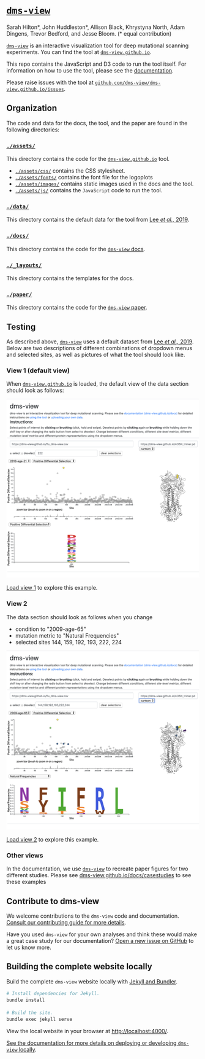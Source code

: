 # [`dms-view`](https://dms-view.github.io)

Sarah Hilton\*, John Huddleston\*, Allison Black, Khrystyna North, Adam Dingens, Trevor Bedford, and Jesse Bloom.
(* equal contribution)

[`dms-view`](https://dms-view.github.io) is an interactive visualization tool for deep mutational scanning experiments.
You can find the tool at [`dms-view.github.io`](https://dms-view.github.io).

This repo contains the JavaScript and D3 code to run the tool itself.
For information on how to use the tool, please see the [documentation](https://dms-view.github.io/docs).

Please raise issues with the tool at [`github.com/dms-view/dms-view.github.io/issues`](https://github.com/dms-view/dms-view.github.io/issues).

## Organization

The code and data for the docs, the tool, and the paper are found in the following directories:

### [`./assets/`](./assets/)

This directory contains the code for the [`dms-view.github.io`](https://dms-view.github.io) tool.
- [`./assets/css/`](./assets/css) contains the CSS stylesheet.
- [`./assets/fonts/`](./assets/fonts) contains the font file for the logoplots
- [`./assets/images/`](./assets/images) contains static images used in the docs and the tool.
- [`./assets/js/`](./assets/js) contains the `JavaScript` code to run the tool.

### [`./data/`](./data/)

This directory contains the default data for the tool from [Lee _et al.,_ 2019](https://elifesciences.org/articles/49324).

### [`./docs/`](./docs/)

This directory contains the code for the [`dms-view` docs](https://dms-view.github.io/docs).

### [`./_layouts/`](./_layouts/)

This directory contains the templates for the docs.

### [`./paper/`](./paper/)
This directory contains the code for the [`dms-view` paper](https://www.biorxiv.org/content/10.1101/2020.05.14.096842v1).

## Testing

As described above, [`dms-view`](https://dms-view.github.io) uses a default dataset from [Lee _et al.,_ 2019](https://elifesciences.org/articles/49324).
Below are two descriptions of different combinations of dropdown menus and selected sites, as well as pictures of what the tool should look like.

### View 1 (default view)
When [`dms-view.github.io`](https://dms-view.github.io) is loaded, the default view of the data section should look as follows:

![](/assets/images/view1.png)

[Load view 1](https://dms-view.github.io/?markdown-url=https%3A%2F%2Fdms-view.github.io%2Fdata%2FIAV%2Flee2019mapping.md&data-url=https%3A%2F%2Fdms-view.github.io%2Fdata%2FIAV%2Fflu_dms-view.csv&condition=2010-age-21&site_metric=site_Positive+Differential+Selection&mutation_metric=mut_Positive+Differential+Selection&selected_sites=222&pdb-url=https%3A%2F%2Fdms-view.github.io%2Fdata%2FIAV%2F4O5N_trimer.pdb) to explore this example.

### View 2
The data section should look as follows when you change
- condition to "2009-age-65"
- mutation metric to "Natural Frequencies"
- selected sites 144, 159, 192, 193, 222, 224

![](/assets/images/view2.png)

[Load view 2](https://dms-view.github.io/?markdown-url=https%3A%2F%2Fdms-view.github.io%2Fdata%2FIAV%2Flee2019mapping.md&data-url=https%3A%2F%2Fdms-view.github.io%2Fdata%2FIAV%2Fflu_dms-view.csv&pdb-url=https%3A%2F%2Fdms-view.github.io%2Fdata%2FIAV%2F4O5N_trimer.pdb&selected_sites=144%2C159%2C192%2C193%2C222%2C244&condition=2009-age-65&site_metric=site_Positive+Differential+Selection&mutation_metric=mut_Natural+Frequencies) to explore this example.

### Other views

In the documentation, we use [`dms-view`](https://dms-view.github.io) to recreate paper figures for two different studies.
Please see [dms-view.github.io/docs/casestudies](https://dms-view.github.io/docs/casestudies) to see these examples

## Contribute to dms-view

We welcome contributions to the `dms-view` code and documentation.
[Consult our contributing guide for more details](CONTRIBUTING.md).

Have you used `dms-view` for your own analyses and think these would make a great case study for our documentation?
[Open a new issue on GitHub](https://github.com/dms-view/dms-view.github.io/issues/new) to let us know more.

## Building the complete website locally

Build the complete `dms-view` website locally with [Jekyll and Bundler](https://jekyllrb.com/docs/).

```bash
# Install dependencies for Jekyll.
bundle install

# Build the site.
bundle exec jekyll serve
```

View the local website in your browser at [http://localhost:4000/](http://localhost:4000/).

[See the documentation for more details on deploying or developing `dms-view` locally](https://dms-view.github.io/docs/deploy-or-develop/).
